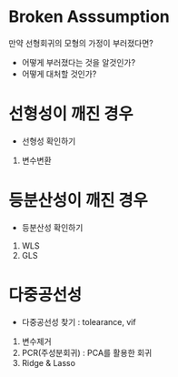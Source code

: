 # Broken Asssumption
만약 선형회귀의 모형의 가정이 부러졌다면?
* 어떻게 부러졌다는 것을 알것인가?
* 어떻게 대처할 것인가?

# 선형성이 깨진 경우
* 선형성 확인하기
1. 변수변환

# 등분산성이 깨진 경우
* 등분산성 확인하기
1. WLS
2. GLS

# 다중공선성
* 다중공선성 찾기 : tolearance, vif
1. 변수제거
2. PCR(주성분회귀) : PCA를 활용한 회귀
3. Ridge & Lasso